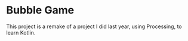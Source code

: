 # Bubble Game

This project is a remake of a project I did last year, using Processing, to learn Kotlin.